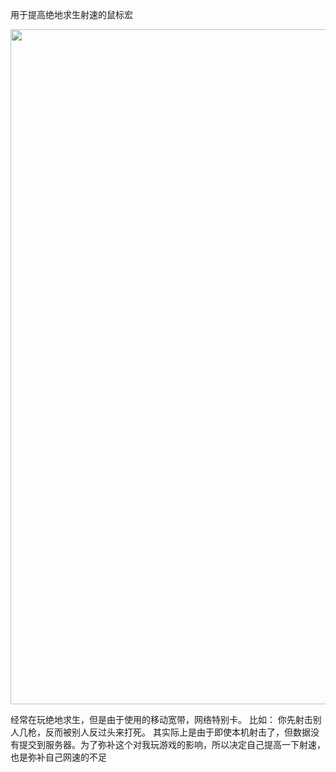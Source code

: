 用于提高绝地求生射速的鼠标宏




<img src="https://timgsa.baidu.com/timg?image&quality=80&size=b9999_10000&sec=1527058795&di=c867d62f46890951bf070be8dc0293b8&imgtype=jpg&er=1&src=http%3A%2F%2Ftgi12.jia.com%2F119%2F929%2F19929905.png"  width="1920" height="1080" />

经常在玩绝地求生，但是由于使用的移动宽带，网络特别卡。
比如： 你先射击别人几枪，反而被别人反过头来打死。
其实际上是由于即使本机射击了，但数据没有提交到服务器。为了弥补这个对我玩游戏的影响，所以决定自己提高一下射速，也是弥补自己网速的不足


